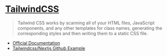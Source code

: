 # [TailwindCSS](https://tailwindcss.com/)
> Tailwind CSS works by scanning all of your HTML files, JavaScript components, and any other templates for class names, generating the corresponding styles and then writing them to a static CSS file.

- [Official Documentation](https://tailwindcss.com/docs/installation)
- [Tailwindcss/Nextjs Github Example](https://github.com/vercel/next.js/tree/canary/examples/with-tailwindcss)

